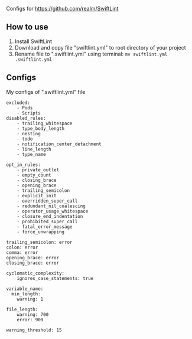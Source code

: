 Configs for https://github.com/realm/SwiftLint

## How to use
1) Install SwiftLint
2) Download and copy file "swiftlint.yml" to root directory of your project 
3) Rename file to ".swiftlint.yml" using terminal:
`mv swiftlint.yml .swiftlint.yml`

## Configs
My configs of ".swiftlint.yml" file

```
excluded:
    - Pods
    - Scripts
disabled_rules:
    - trailing_whitespace
    - type_body_length
    - nesting
    - todo
    - notification_center_detachment
    - line_length
    - type_name

opt_in_rules:
    - private_outlet
    - empty_count
    - closing_brace
    - opening_brace
    - trailing_semicolon
    - explicit_init
    - overridden_super_call
    - redundant_nil_coalescing
    - operator_usage_whitespace
    - closure_end_indentation
    - prohibited_super_call
    - fatal_error_message
    - force_unwrapping

trailing_semicolon: error
colon: error
comma: error
opening_brace: error
closing_brace: error

cyclomatic_complexity:
    ignores_case_statements: true

variable_name:
  min_length:
    warning: 1

file_length:
    warning: 700
    error: 900

warning_threshold: 15
```

